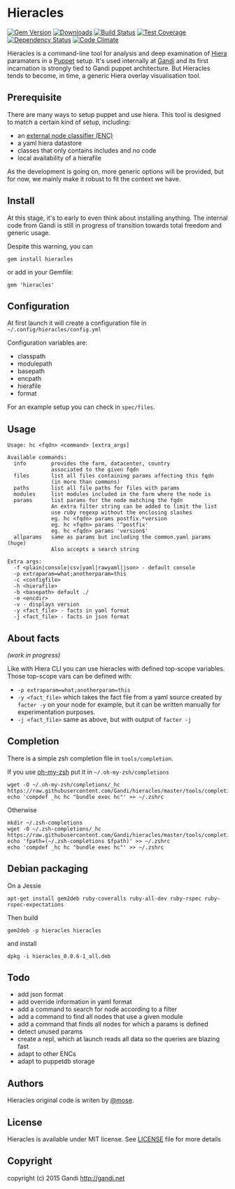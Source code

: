 Hieracles
================

[![Gem Version](https://img.shields.io/gem/v/hieracles.svg)](http://rubygems.org/gems/hieracles)
[![Downloads](http://img.shields.io/gem/dt/hieracles.svg)](https://rubygems.org/gems/hieracles)
[![Build Status](https://img.shields.io/travis/Gandi/hieracles.svg)](https://travis-ci.org/Gandi/hieracles)
[![Test Coverage](https://img.shields.io/codeclimate/coverage//github/Gandi/hieracles/badges/coverage.svg)](https://codeclimate.com/github/Gandi/hieracles/coverage)
[![Dependency Status](https://img.shields.io/gemnasium/Gandi/hieracles.svg)](https://gemnasium.com/Gandi/hieracles)
[![Code Climate](https://img.shields.io/codeclimate/github/Gandi/hieracles.svg)](https://codeclimate.com/github/Gandi/hieracles)

Hieracles is a command-line tool for analysis and deep examination of [Hiera][hiera] paramaters in a [Puppet][puppet] setup. It's used internally at [Gandi][gandi] and its first incarnation is strongly tied to Gandi puppet architecture. But Hieracles tends to become, in time, a generic Hiera overlay visualisation tool.

Prerequisite
---------------

There are many ways to setup puppet and use hiera. This tool is designed to match a certain kind of setup, including:

- an [external node classifier (ENC)][enc]
- a yaml hiera datastore
- classes that only contains includes and no code
- local availability of a hierafile

As the development is going on, more generic options will be provided, but for now, we mainly make it robust to fit the context we have.


Install
-----------
At this stage, it's to early to even think about installing anything. The internal code from Gandi is still in progress of transition towards total freedom and generic usage.

Despite this warning, you can

    gem install hieracles

or add in your Gemfile:

    gem 'hieracles'


Configuration
----------------
At first launch it will create a configuration file in `~/.config/hieracles/config.yml`

Configuration variables are:

- classpath
- modulepath
- basepath
- encpath
- hierafile
- format

For an  example setup you can check in `spec/files`.

Usage
-------------

    Usage: hc <fqdn> <command> [extra_args]

    Available commands:
      info        provides the farm, datacenter, country
                  associated to the given fqdn
      files       list all files containing params affecting this fqdn
                  (in more than commons)
      paths       list all file paths for files with params
      modules     list modules included in the farm where the node is
      params      list params for the node matching the fqdn
                  An extra filter string can be added to limit the list
                  use ruby regexp without the enclosing slashes
                  eg. hc <fqdn> params postfix.*version
                  eg. hc <fqdn> params '^postfix'
                  eg. hc <fqdn> params 'version$'
      allparams   same as params but including the common.yaml params (huge)
                  Also accepts a search string

    Extra args:
      -f <plain|console|csv|yaml|rawyaml|json> - default console
      -p extraparam=what;anotherparam=this 
      -c <configfile>
      -h <hierafile>
      -b <basepath> default ./
      -e <encdir>
      -v - displays version
      -y <fact_file> - facts in yaml format
      -j <fact_file> - facts in json format


About facts
------------------

_(work in progress)_

Like with Hiera CLI you can use hieracles with defined top-scope variables. Those top-scope vars can be defined with:

- `-p extraparam=what;anotherparam=this`
- `-y <fact_file>` which takes the fact file from a yaml source created by `facter -y` on your node for example, but it can be written manually for experimentation purposes.
- `-j <fact_file>` same as above, but with output of `facter -j`

Completion
-------------
There is a simple zsh completion file in `tools/completion`. 

If you use [oh-my-zsh][omz] put it in `~/.oh-my-zsh/completions`

    wget -O ~/.oh-my-zsh/completions/_hc https://raw.githubusercontent.com/Gandi/hieracles/master/tools/completion/_hc
    echo 'compdef _hc hc "bundle exec hc"' >> ~/.zshrc

Otherwise 

    mkdir ~/.zsh-completions
    wget -O ~/.zsh-completions/_hc https://raw.githubusercontent.com/Gandi/hieracles/master/tools/completion/_hc
    echo 'fpath=(~/.zsh-completions $fpath)' >> ~/.zshrc
    echo 'compdef _hc hc "bundle exec hc"' >> ~/.zshrc


Debian packaging
--------------------
On a Jessie

    apt-get install gem2deb ruby-coveralls ruby-all-dev ruby-rspec ruby-rspec-expectations 

Then build

    gem2deb -p hieracles hieracles

and install

    dpkg -i hieracles_0.0.6-1_all.deb

Todo
--------------
- add json format
- add override information in yaml format
- add a command to search for node according to a filter
- add a command to find all nodes that use a given module
- add a command that finds all nodes for which a params is defined
- detect unused params
- create a repl, which at launch reads all data so the queries are blazing fast
- adapt to other ENCs
- adapt to puppetdb storage


Authors
-----------
Hieracles original code is writen by [@mose](https://github.com/mose).

License
-----------
Hieracles is available under MIT license. See [LICENSE](./LICENSE) file for more details

Copyright
------------
copyright (c) 2015 Gandi http://gandi.net


[puppet]:    https://github.com/puppetlabs/puppet
[hiera]:     https://github.com/puppetlabs/hiera
[gandi]:     https://gandi.net
[enc]:       https://docs.puppetlabs.com/guides/external_nodes.html
[omz]:       https://github.com/robbyrussell/oh-my-zsh
